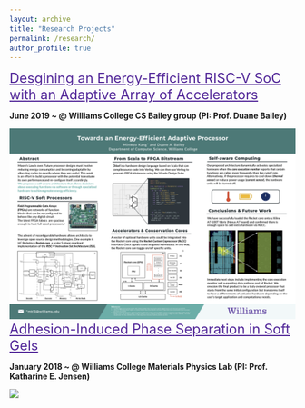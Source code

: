 ```yaml
---
layout: archive
title: "Research Projects"
permalink: /research/
author_profile: true
---
```


<a href="/files/Kang_ThesisProposal_Final.pdf" style="color: #512698; font-size:24px">
Desgining an Energy-Efficient RISC-V SoC with an Adaptive Array of Accelerators</a>

**June 2019 ~ @ Williams College CS Bailey group (PI: Prof. Duane Bailey)**

<img src='/images/Kang_Summer2019_poster.png' width='800' >

<a href="/files/AIPS_Draft.pdf" style="color: #512698; font-size:24px">
Adhesion-Induced Phase Separation in Soft Gels</a>

**January 2018 ~ @ Williams College Materials Physics Lab (PI: Prof. Katharine E. Jensen)**

<img src='/images/Kang_Poster_SoftDays@Amherst.jpg' width='600'>
